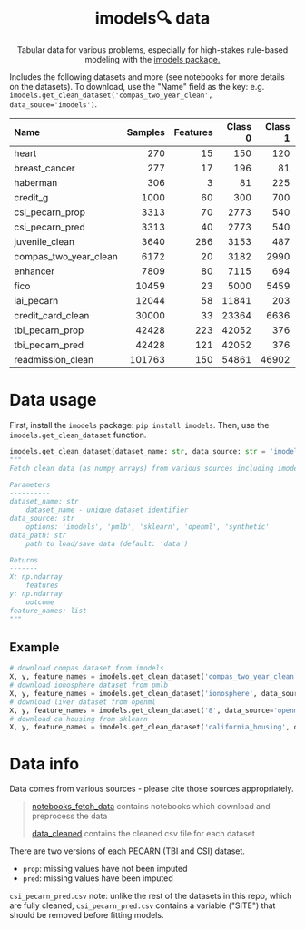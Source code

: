 <h1 align="center"> imodels🔍 data</h1>
<p align="center"> Tabular data for various problems, especially for high-stakes rule-based modeling with the <a href="https://github.com/csinva/imodels">imodels package.</a>
</p>



Includes the following datasets and more (see notebooks for more details on the datasets). To download, use the "Name" field as the key: e.g. `imodels.get_clean_dataset('compas_two_year_clean', data_souce='imodels')`.


| Name                  |   Samples |   Features |   Class 0 |   Class 1 |   Majority class % |
|:----------------------|----------:|-----------:|----------:|----------:|-------------------:|
| heart                 |       270 |         15 |       150 |       120 |               55.6 |
| breast_cancer         |       277 |         17 |       196 |        81 |               70.8 |
| haberman              |       306 |          3 |        81 |       225 |               73.5 |
| credit_g              |      1000 |         60 |       300 |       700 |               70   |
| csi_pecarn_prop       |      3313 |         70 |      2773 |       540 |               83.7 |
| csi_pecarn_pred       |      3313 |         40 |      2773 |       540 |               83.7 |
| juvenile_clean        |      3640 |        286 |      3153 |       487 |               86.6 |
| compas_two_year_clean |      6172 |         20 |      3182 |      2990 |               51.6 |
| enhancer              |      7809 |         80 |      7115 |       694 |               91.1 |
| fico                  |     10459 |         23 |      5000 |      5459 |               52.2 |
| iai_pecarn            |     12044 |         58 |     11841 |       203 |               98.3 |
| credit_card_clean     |     30000 |         33 |     23364 |      6636 |               77.9 |
| tbi_pecarn_prop       |     42428 |        223 |     42052 |       376 |               99.1 |
| tbi_pecarn_pred       |     42428 |        121 |     42052 |       376 |               99.1 |
| readmission_clean     |    101763 |        150 |     54861 |     46902 |               53.9 |

# Data usage

First, install the `imodels` package: `pip install imodels`. Then, use the `imodels.get_clean_dataset` function.

```python
imodels.get_clean_dataset(dataset_name: str, data_source: str = 'imodels', data_path='data') ‑> Tuple[numpy.ndarray, numpy.ndarray, list]
"""
Fetch clean data (as numpy arrays) from various sources including imodels, pmlb, openml, and sklearn. If data is not downloaded, will download and cache. Otherwise will load locally

Parameters
----------
dataset_name: str
    dataset_name - unique dataset identifier
data_source: str
    options: 'imodels', 'pmlb', 'sklearn', 'openml', 'synthetic'
data_path: str
    path to load/save data (default: 'data')

Returns
-------
X: np.ndarray
    features
y: np.ndarray
    outcome
feature_names: list
"""

```
   

## Example

```python
# download compas dataset from imodels
X, y, feature_names = imodels.get_clean_dataset('compas_two_year_clean', data_source='imodels')
# download ionosphere dataset from pmlb
X, y, feature_names = imodels.get_clean_dataset('ionosphere', data_source='pmlb')
# download liver dataset from openml
X, y, feature_names = imodels.get_clean_dataset('8', data_source='openml')
# download ca housing from sklearn
X, y, feature_names = imodels.get_clean_dataset('california_housing', data_source='sklearn')
```

# Data info

Data comes from various sources - please cite those sources appropriately.

> [notebooks_fetch_data](notebooks_fetch_data) contains notebooks which download and preprocess the data
> 
> [data_cleaned](data_cleaned) contains the cleaned csv file for each dataset

There are two versions of each PECARN (TBI and CSI) dataset.
- `prop`: missing values have not been imputed
- `pred`: missing values have been imputed

`csi_pecarn_pred.csv` note: unlike the rest of the datasets in this repo, which are fully cleaned, `csi_pecarn_pred.csv` contains a variable ("SITE") 
that should be removed before fitting models.